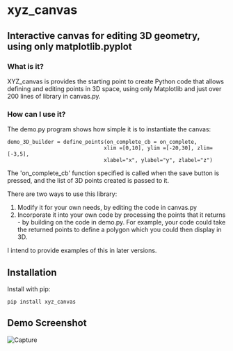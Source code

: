 # xyz_canvas
## Interactive canvas for editing 3D geometry, using only matplotlib.pyplot

### What is it?
XYZ_canvas is provides the starting point to create Python code that allows defining and editing points in 3D space, using only Matplotlib and just over 200 lines of library in canvas.py. 

### How can I use it?
The demo.py program shows how simple it is to instantiate the canvas:
```
demo_3D_builder = define_points(on_complete_cb = on_complete,
                               xlim =[0,10], ylim =[-20,30], zlim=[-3,5],
                               xlabel="x", ylabel="y", zlabel="z")
```
The 'on_complete_cb' function specified is called when the save button is pressed, and the list of 3D points created is passed to it.

There are two ways to use this library:
1) Modify it for your own needs, by editing the code in canvas.py
2) Incorporate it into your own code by processing the points that it returns - by building on the code in demo.py. For example, your code could take the returned points to define a polygon which you could then display in 3D.

I intend to provide examples of this in later versions.

## Installation
Install with pip:
```
pip install xyz_canvas
```

## Demo Screenshot

![Capture](https://github.com/user-attachments/assets/03082efb-99ed-424e-9171-418b5173cc13)

